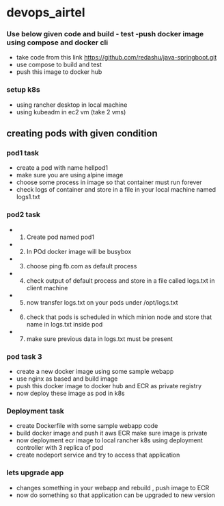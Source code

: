 # devops_airtel

### Use below given code and build - test -push docker image using compose and docker cli

- take code from this link https://github.com/redashu/java-springboot.git
- use compose to build and test
- push this image to docker hub 

### setup k8s 
- using rancher desktop in local machine 
- using kubeadm in ec2 vm (take 2 vms)

## creating pods with given condition

### pod1 task 
- create a pod with name hellpod1 
- make sure you are using alpine image
- choose some process in image so that container must run forever
- check logs of container and store in a file in your local machine named logs1.txt 

### pod2 task 

 -  1. Create pod named  <yourname>pod1
 -  2. In POd docker image will be busybox 
 -  3. choose ping fb.com as default process
 -  4. check output of default process and store in a file  called logs.txt in client machine 
 -  5. now transfer logs.txt on your pods under /opt/logs.txt 
 -  6. check that pods is scheduled in which minion node and store that name in logs.txt inside pod 
 -  7. make sure previous data in logs.txt must be present 

 ### pod task 3 

 - create a new docker image using some sample webapp 
 - use nginx as based and build image 
 - push this docker image to docker hub  and ECR as private registry 
 - now deploy these image as pod in k8s

### Deployment task 

- create Dockerfile with some sample webapp code 
- build docker image and push it  aws ECR make sure image is private
- now deployment ecr image to local rancher k8s using deployment controller with 3 replica of pod
- create nodeport service and try to access that application

### lets upgrade app
- changes something in your webapp and rebuild , push image to ECR
- now do something so that application can be upgraded to new version